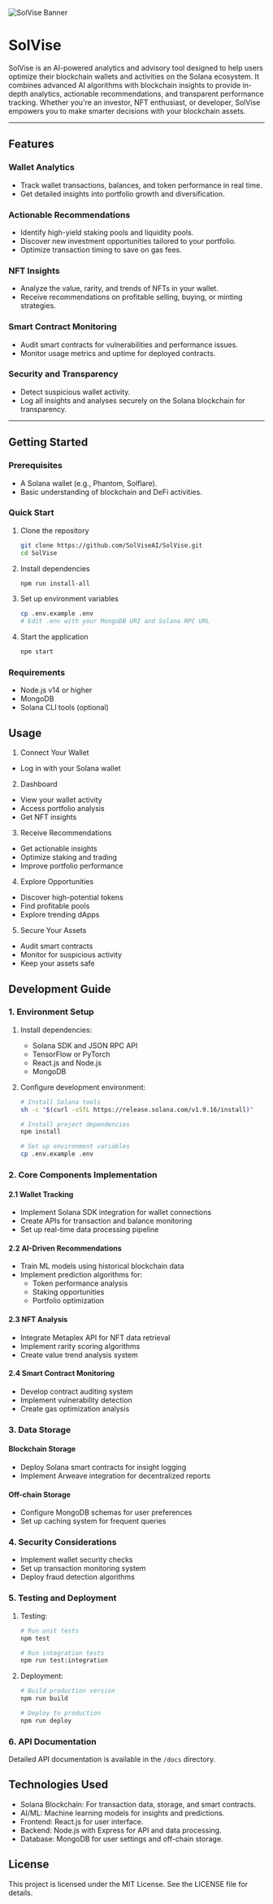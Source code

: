 ![SolVise Banner](./SolVise_RMBanner.png)

# SolVise

SolVise is an AI-powered analytics and advisory tool designed to help users optimize their blockchain wallets and activities on the Solana ecosystem. It combines advanced AI algorithms with blockchain insights to provide in-depth analytics, actionable recommendations, and transparent performance tracking. Whether you're an investor, NFT enthusiast, or developer, SolVise empowers you to make smarter decisions with your blockchain assets.

---

## Features

### Wallet Analytics
- Track wallet transactions, balances, and token performance in real time.
- Get detailed insights into portfolio growth and diversification.

### Actionable Recommendations
- Identify high-yield staking pools and liquidity pools.
- Discover new investment opportunities tailored to your portfolio.
- Optimize transaction timing to save on gas fees.

### NFT Insights
- Analyze the value, rarity, and trends of NFTs in your wallet.
- Receive recommendations on profitable selling, buying, or minting strategies.

### Smart Contract Monitoring
- Audit smart contracts for vulnerabilities and performance issues.
- Monitor usage metrics and uptime for deployed contracts.

### Security and Transparency
- Detect suspicious wallet activity.
- Log all insights and analyses securely on the Solana blockchain for transparency.

---

## Getting Started

### Prerequisites
- A Solana wallet (e.g., Phantom, Solflare).
- Basic understanding of blockchain and DeFi activities.

### Quick Start
1. Clone the repository
   ```bash
   git clone https://github.com/SolViseAI/SolVise.git
   cd SolVise
   ```

2. Install dependencies
   ```bash
   npm run install-all
   ```

3. Set up environment variables
   ```bash
   cp .env.example .env
   # Edit .env with your MongoDB URI and Solana RPC URL
   ```

4. Start the application
   ```bash
   npm start
   ```

### Requirements
- Node.js v14 or higher
- MongoDB
- Solana CLI tools (optional)

## Usage

1. Connect Your Wallet
- Log in with your Solana wallet

2. Dashboard
- View your wallet activity
- Access portfolio analysis 
- Get NFT insights

3. Receive Recommendations
- Get actionable insights
- Optimize staking and trading
- Improve portfolio performance

4. Explore Opportunities
- Discover high-potential tokens
- Find profitable pools
- Explore trending dApps

5. Secure Your Assets
- Audit smart contracts
- Monitor for suspicious activity
- Keep your assets safe

## Development Guide

### 1. Environment Setup
1. Install dependencies:
   - Solana SDK and JSON RPC API
   - TensorFlow or PyTorch
   - React.js and Node.js
   - MongoDB

2. Configure development environment:
   ```bash
   # Install Solana tools
   sh -c "$(curl -sSfL https://release.solana.com/v1.9.16/install)"
   
   # Install project dependencies
   npm install
   
   # Set up environment variables
   cp .env.example .env
   ```

### 2. Core Components Implementation

#### 2.1 Wallet Tracking
- Implement Solana SDK integration for wallet connections
- Create APIs for transaction and balance monitoring
- Set up real-time data processing pipeline

#### 2.2 AI-Driven Recommendations
- Train ML models using historical blockchain data
- Implement prediction algorithms for:
  - Token performance analysis
  - Staking opportunities
  - Portfolio optimization

#### 2.3 NFT Analysis
- Integrate Metaplex API for NFT data retrieval
- Implement rarity scoring algorithms
- Create value trend analysis system

#### 2.4 Smart Contract Monitoring
- Develop contract auditing system
- Implement vulnerability detection
- Create gas optimization analysis

### 3. Data Storage

#### Blockchain Storage
- Deploy Solana smart contracts for insight logging
- Implement Arweave integration for decentralized reports

#### Off-chain Storage
- Configure MongoDB schemas for user preferences
- Set up caching system for frequent queries

### 4. Security Considerations
- Implement wallet security checks
- Set up transaction monitoring system
- Deploy fraud detection algorithms

### 5. Testing and Deployment
1. Testing:
   ```bash
   # Run unit tests
   npm test
   
   # Run integration tests
   npm run test:integration
   ```

2. Deployment:
   ```bash
   # Build production version
   npm run build
   
   # Deploy to production
   npm run deploy
   ```

### 6. API Documentation
Detailed API documentation is available in the `/docs` directory.

## Technologies Used

- Solana Blockchain: For transaction data, storage, and smart contracts.
- AI/ML: Machine learning models for insights and predictions.
- Frontend: React.js for user interface.
- Backend: Node.js with Express for API and data processing.
- Database: MongoDB for user settings and off-chain storage.

## License

This project is licensed under the MIT License. See the LICENSE file for details.